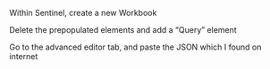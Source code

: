 Within Sentinel, create a new Workbook

Delete the prepopulated elements and add a “Query” element

Go to the advanced editor tab, and paste the JSON which I found on internet
